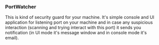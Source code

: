 ### PortWatcher

This is kind of security guard for your machine.
It's simple console and UI application for listening port on your machine and in case any suspicious interaction (scanning and trying interact with this port) it sends you notification (in UI mode it's message window and in console mode it's email).